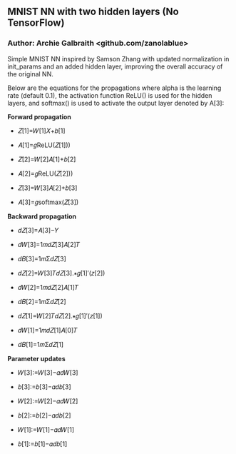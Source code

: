 ## MNIST NN with two hidden layers (No TensorFlow)
### Author: Archie Galbraith <github.com/zanolablue>

Simple MNIST NN inspired by Samson Zhang with updated normalization in init_params and an added hidden layer, improving the overall accuracy of the original NN.

Below are the equations for the propagations where alpha is the learning rate (default 0.1), the activation function ReLU() is used for the hidden layers, and softmax() is used to activate the output layer denoted by A[3]:

**Forward propagation**

* 𝑍[1]=𝑊[1]𝑋+𝑏[1]
  
* 𝐴[1]=𝑔ReLU(𝑍[1]))
  
* 𝑍[2]=𝑊[2]𝐴[1]+𝑏[2]
 
* 𝐴[2]=𝑔ReLU(𝑍[2]))
 
* 𝑍[3]=𝑊[3]𝐴[2]+𝑏[3]
 
* 𝐴[3]=𝑔softmax(𝑍[3])
  
**Backward propagation**

* 𝑑𝑍[3]=𝐴[3]−𝑌
  
* 𝑑𝑊[3]=1𝑚𝑑𝑍[3]𝐴[2]𝑇
  
* 𝑑𝐵[3]=1𝑚Σ𝑑𝑍[3]
 
* 𝑑𝑍[2]=𝑊[3]𝑇𝑑𝑍[3].∗𝑔[1]′(𝑧[2])
  
* 𝑑𝑊[2]=1𝑚𝑑𝑍[2]𝐴[1]𝑇
  
* 𝑑𝐵[2]=1𝑚Σ𝑑𝑍[2]
  
* 𝑑𝑍[1]=𝑊[2]𝑇𝑑𝑍[2].∗𝑔[1]′(𝑧[1])
  
* 𝑑𝑊[1]=1𝑚𝑑𝑍[1]𝐴[0]𝑇
  
* 𝑑𝐵[1]=1𝑚Σ𝑑𝑍[1]
 
**Parameter updates**

* 𝑊[3]:=𝑊[3]−𝛼𝑑𝑊[3]

* 𝑏[3]:=𝑏[3]−𝛼𝑑𝑏[3]
 
* 𝑊[2]:=𝑊[2]−𝛼𝑑𝑊[2]
 
* 𝑏[2]:=𝑏[2]−𝛼𝑑𝑏[2]
  
* 𝑊[1]:=𝑊[1]−𝛼𝑑𝑊[1]
  
* 𝑏[1]:=𝑏[1]−𝛼𝑑𝑏[1]
